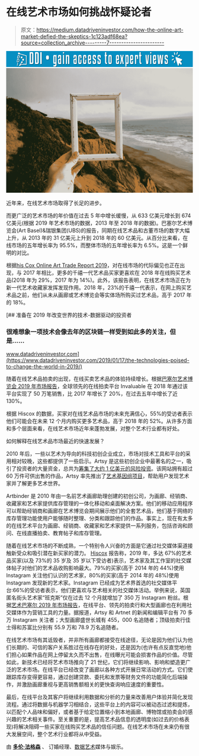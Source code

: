 # 在线艺术市场如何挑战怀疑论者

> 原文：<https://medium.datadriveninvestor.com/how-the-online-art-market-defied-the-skeptics-1c123adf68ea?source=collection_archive---------7----------------------->

[![](img/da0ecb2afb7dde56504a1c4ba68d9c7b.png)](http://www.track.datadriveninvestor.com/1B9E)![](img/42d19ae0c8542d711db0df1b969e1d40.png)

近年来，在线艺术市场取得了长足的进步。

而更广泛的艺术市场的年价值在过去 5 年中增长缓慢，从 633 亿美元增长到 674 亿美元(根据 2019 年艺术市场的数据，2013 年至 2018 年的数据)。巴塞尔艺术博览会(Art Basel)&瑞银集团(UBS)的报告，同期在线艺术品和古董市场的数字大幅上升，从 2013 年的 31 亿美元上升到 2018 年的 60 亿美元。从百分比来看，在线市场的五年增长率为 95.5%，而整体市场的五年增长率为 6.5%。这是一个鲜明的对比。

根据[his Cox Online Art Trade Report 2019](https://www.hiscox.co.uk/sites/uk/files/documents/2019-04/hiscox-online-art-trade-report-04-2019.pdf)，对在线市场的代际偏见也正在出现，与 2017 年相比，更多的千禧一代艺术品买家更喜欢在 2018 年在线购买艺术品(2018 年为 29%，2017 年为 14%)。此外，该报告表明，在线艺术市场正在为新一代艺术收藏家发挥发现作用。2018 年，23%的千禧一代表示，在网上购买艺术品之前，他们从未从画廊或艺术博览会等实体场所购买过艺术品，高于 2017 年的 18%。

[](https://www.datadriveninvestor.com/2019/01/17/the-technologies-poised-to-change-the-world-in-2019/) [## 准备在 2019 年改变世界的技术-数据驱动的投资者

### 很难想象一项技术会像去年的区块链一样受到如此多的关注，但是……

www.datadriveninvestor.com](https://www.datadriveninvestor.com/2019/01/17/the-technologies-poised-to-change-the-world-in-2019/) 

随着在线艺术品拍卖的出现，在线买卖艺术品的体验持续增长。根据[巴塞尔艺术博览会 2019 年市场报告](https://d2u3kfwd92fzu7.cloudfront.net/The_Art_Market_Report_2019.pdf)，全球领先的在线拍卖平台 Invaluable 在 2018 年通过该平台实现了 50 万笔销售，比 2017 年增长了 20%，在过去五年中增长了近 130%。

根据 Hiscox 的数据，买家对在线艺术品市场的未来充满信心，55%的受访者表示他们可能会在未来 12 个月内购买更多艺术品，高于 2018 年的 52%。从许多方面和多个层面来看，在线艺术市场近年来蓬勃发展，对整个艺术行业都有好处。

如何解释在线艺术品市场最近的快速发展？

2010 年后，一些以艺术为导向的科技初创企业成立，市场对技术工具和平台的采用相对较晚，这些都提供了一些启示。Artsy 是这些初创企业中最著名的之一，吸引了投资者的大量资金，总共为[筹集了大约 1 亿美元的风险投资](https://techcrunch.com/2017/07/18/online-art-marketplace-artsy-raises-50m-plans-to-double-down-on-auctions/)。该网站拥有超过 60 万件可供出售的作品，Artsy 率先推出了[艺术基因组项目](https://www.artsy.net/about/the-art-genome-project)，帮助用户发现艺术家并了解更多艺术世界。

Artbinder 是 2010 年由一名前艺术画廊助理创建的初创公司，为画廊、经销商、收藏家和艺术家提供库存管理的一体化移动和桌面解决方案。他们的移动应用程序可以帮助经销商和画廊在艺术博览会期间展示他们的全套艺术品，他们基于网络的库存管理功能使用户能够随时整理、分类和跟踪他们的作品。事实上，现在有太多的在线艺术平台为画廊、经销商、收藏家和艺术家提供一系列服务，包括咨询和顾问、在线直播拍卖、教育帖子和库存管理。

随着在线艺术市场的不断成熟，一个特别令人兴奋的方面是它通过社交媒体渠道接触新受众和吸引潜在新买家的潜力。 [Hiscox](https://www.hiscox.co.uk/sites/uk/files/documents/2019-04/hiscox-online-art-trade-report-04-2019.pdf) 报告称，2019 年，多达 67%的艺术品买家(以及 73%的 35 岁及 35 岁以下受访者)表示，艺术家及其工作室的社交媒体帖子对他们的艺术品收购影响最大。79%的买家(高于 2014 年的 44%)使用 Instagram 关注他们认识的艺术家，80%的买家(高于 2014 年的 48%)使用 Instagram 发现新的艺术家。Instagram 已经成为艺术界首选的社交媒体平台:66%的受访者表示，他们更喜欢与艺术相关的社交媒体活动。举例来说，英国匿名街头艺术家“班克斯”仅在过去 12 个月就增加了 350 万 Instagram 粉丝。根据[艺术巴塞尔 2019 年市场报告](https://d2u3kfwd92fzu7.cloudfront.net/The_Art_Market_Report_2019.pdf)，在线平台、领先的拍卖行和大型画廊也在利用社交媒体作为营销工具的力量。据报道，Artsy 和 Artnet 的新闻和编辑平台有 70 多万 Instagram 关注者；大型画廊盛世长城有 455，000 名追随者；顶级拍卖行佳士得和苏富比分别有 55.9 万和 78.9 万名追随者。

在线艺术市场有其诋毁者，并非所有画廊都接受在线途径，无论是因为他们认为他们长期的、可信的客户关系胜过在线存在的好处，还是因为(也许有点反直觉地)他们担心如果作品在网上停留太久而不出售，在线曝光可能会损害作品的价值。尽管如此，新技术已经将艺术市场推向了 21 世纪，它们将继续影响、影响和塑造更广泛的艺术市场。在线平台已经改变了画廊以各种方式开展日常活动的方式。它们使跟踪库存变得更容易，通过创建贷款、委托和发票等财务文件的功能简化后端操作，并激励画廊重视与更高销售额相关的更快查询响应速度的重要性。

最后，在线平台及其客户将继续利用数据和分析的力量来改善用户体验并简化发现流程。通过将数据与机器学习相结合，这些平台上的内容可以被动态过滤和提炼，以匹配个人品味和偏好，或者基于给定位置缩小到本地画廊、博物馆或拍卖会的感兴趣的艺术相关事件。至关重要的是，提高艺术品信息的透明度(如过去的价格表现)将解决阻碍一些买家在线购买艺术品的信任问题。在线艺术市场在未来仍有很大发展空间，整个艺术行业都将从中受益。

由 [**多伦·法格森**](https://www.linkedin.com/in/doron-fagelson-b486b87/) 、
订婚经理、[数据艺术](https://www.dataart.com/industry/media-and-entertainment/software-solutions-for-the-art-market?utm_source=medium.com&utm_medium=referral&utm_campaign=m-regular&utm_content=da-dfagelson-datadriveninvestor-artonline)媒体与娱乐。